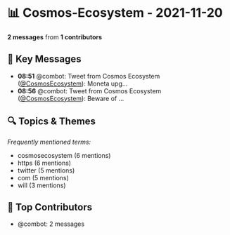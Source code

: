 # 📊 Cosmos-Ecosystem - 2021-11-20
**2 messages** from **1 contributors**

## 💬 Key Messages
- **08:51** @combot: Tweet from Cosmos Ecosystem ([@CosmosEcosystem](https://twitter.com/CosmosEcosystem)):
Moneta upg...
- **08:56** @combot: Tweet from Cosmos Ecosystem ([@CosmosEcosystem](https://twitter.com/CosmosEcosystem)):
Beware of ...

## 🔍 Topics & Themes
*Frequently mentioned terms:*
- cosmosecosystem (6 mentions)
- https (6 mentions)
- twitter (5 mentions)
- com (5 mentions)
- will (3 mentions)

## 👥 Top Contributors
- @combot: 2 messages